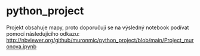 # python_project

Projekt obsahuje mapy, proto doporučuji se na výsledný notebook podívat pomocí následujícího odkazu: 
http://nbviewer.org/github/muronmic/python_project/blob/main/Project_muronova.ipynb
